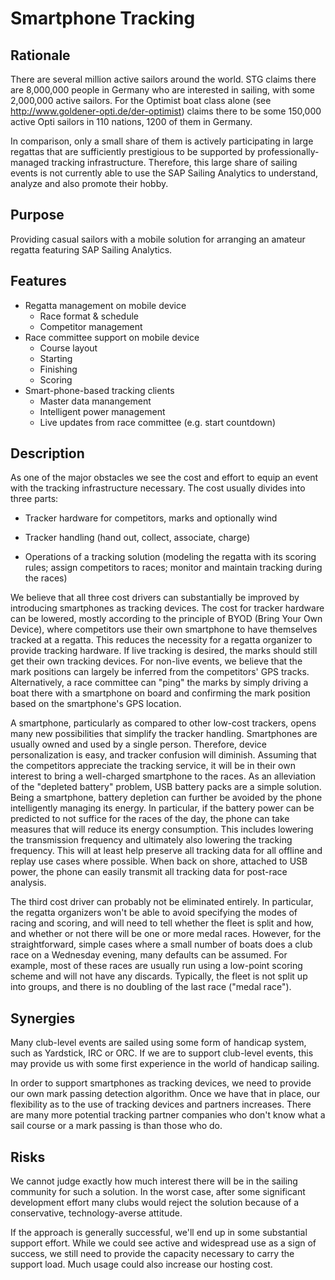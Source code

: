 # Smartphone Tracking

## Rationale
There are several million active sailors around the world. STG claims there are 8,000,000 people in Germany who are interested in sailing, with some 2,000,000 active sailors. For the Optimist boat class alone (see http://www.goldener-opti.de/der-optimist) claims there to be some 150,000 active Opti sailors in 110 nations, 1200 of them in Germany.

In comparison, only a small share of them is actively participating in large regattas that are sufficiently prestigious to be supported by professionally-managed tracking infrastructure. Therefore, this large share of sailing events is not currently able to use the SAP Sailing Analytics to understand, analyze and also promote their hobby.


## Purpose

Providing casual sailors with a mobile solution for arranging an amateur regatta featuring SAP Sailing Analytics.

## Features

* Regatta management on mobile device
    * Race format & schedule
    * Competitor management
* Race committee support on mobile device
    * Course layout
    * Starting
    * Finishing
    * Scoring
* Smart-phone-based tracking clients
    * Master data manangement
    * Intelligent power management
    * Live updates from race committee (e.g. start countdown)

## Description
As one of the major obstacles we see the cost and effort to equip an event with the tracking infrastructure necessary. The cost usually divides into three parts:

* Tracker hardware for competitors, marks and optionally wind

* Tracker handling (hand out, collect, associate, charge)

* Operations of a tracking solution (modeling the regatta with its scoring rules; assign competitors to races; monitor and maintain tracking during the races)

We believe that all three cost drivers can substantially be improved by introducing smartphones as tracking devices. The cost for tracker hardware can be lowered, mostly according to the principle of BYOD (Bring Your Own Device), where competitors use their own smartphone to have themselves tracked at a regatta. This reduces the necessity for a regatta organizer to provide tracking hardware. If live tracking is desired, the marks should still get their own tracking devices. For non-live events, we believe that the mark positions can largely be inferred from the competitors' GPS tracks. Alternatively, a race committee can "ping" the marks by simply driving a boat there with a smartphone on board and confirming the mark position based on the smartphone's GPS location.

A smartphone, particularly as compared to other low-cost trackers, opens many new possibilities that simplify the tracker handling. Smartphones are usually owned and used by a single person. Therefore, device personalization is easy, and tracker confusion will diminish. Assuming that the competitors appreciate the tracking service, it will be in their own interest to bring a well-charged smartphone to the races. As an alleviation of the "depleted battery" problem, USB battery packs are a simple solution. Being a smartphone, battery depletion can further be avoided by the phone intelligently managing its energy. In particular, if the battery power can be predicted to not suffice for the races of the day, the phone can take measures that will reduce its energy consumption. This includes lowering the transmission frequency and ultimately also lowering the tracking frequency. This will at least help preserve all tracking data for all offline and replay use cases where possible. When back on shore, attached to USB power, the phone can easily transmit all tracking data for post-race analysis.

The third cost driver can probably not be eliminated entirely. In particular, the regatta organizers won't be able to avoid specifying the modes of racing and scoring, and will need to tell whether the fleet is split and how, and whether or not there will be one or more medal races. However, for the straightforward, simple cases where a small number of boats does a club race on a Wednesday evening, many defaults can be assumed. For example, most of these races are usually run using a low-point scoring scheme and will not have any discards. Typically, the fleet is not split up into groups, and there is no doubling of the last race ("medal race").

## Synergies

Many club-level events are sailed using some form of handicap system, such as Yardstick, IRC or ORC. If we are to support club-level events, this may provide us with some first experience in the world of handicap sailing.

In order to support smartphones as tracking devices, we need to provide our own mark passing detection algorithm. Once we have that in place, our flexibility as to the use of tracking devices and partners increases. There are many more potential tracking partner companies who don't know what a sail course or a mark passing is than those who do.

## Risks

We cannot judge exactly how much interest there will be in the sailing community for such a solution. In the worst case, after some significant development effort many clubs would reject the solution because of a conservative, technology-averse attitude.

If the approach is generally successful, we'll end up in some substantial support effort. While we could see active and widespread use as a sign of success, we still need to provide the capacity necessary to carry the support load. Much usage could also increase our hosting cost.